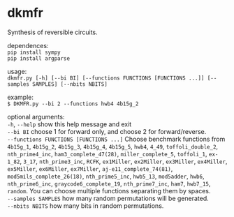 # dkmfr
Synthesis of reversible circuits.

dependences:  
`pip install sympy`  
`pip install argparse` 

usage:  
`dkmfr.py [-h] [--bi BI] [--functions FUNCTIONS [FUNCTIONS ...]] [--samples SAMPLES] [--nbits NBITS]`

example:  
`$ DKMFR.py --bi 2 --functions hwb4 4b15g_2`

optional arguments:  
  `-h`, `--help` show this help message and exit  
  `--bi BI` choose 1 for forward only, and choose 2 for forward/reverse.  
  `--functions FUNCTIONS [FUNCTIONS ...]` Choose benchmark functions from `4b15g_1`, `4b15g_2`, `4b15g_3`, `4b15g_4`, `4b15g_5`, `hwb4`, `4_49`, `toffoli_double_2`, `nth_prime4_inc`, `ham3_complete_47(28)`, `miller_complete_5`, `toffoli_1`, `ex-1_82`, `3_17`, `nth_prime3_inc`, `RCFK`, `ex1Miller`, `ex2Miller`, `ex3Miller`, `ex4Miller`, `ex5Miller`, `ex6Miller`, `ex7Miller`, `aj-e11_complete_74(81)`, `mod5mils_complete_26(18)`, `nth_prime5_inc`, `hwb5_13`, `mod5adder`, `hwb6`, `nth_prime6_inc`, `graycode6_complete_19`, `nth_prime7_inc`, `ham7`, `hwb7_15`, `random`. You can choose multiple functions separating them by spaces.  
  `--samples SAMPLES` how many random permutations will be generated.  
  `--nbits NBITS` how many bits in random permutations.  
